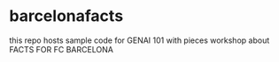 # barcelonafacts
this repo hosts sample code for GENAI 101 with pieces workshop about FACTS FOR FC BARCELONA

